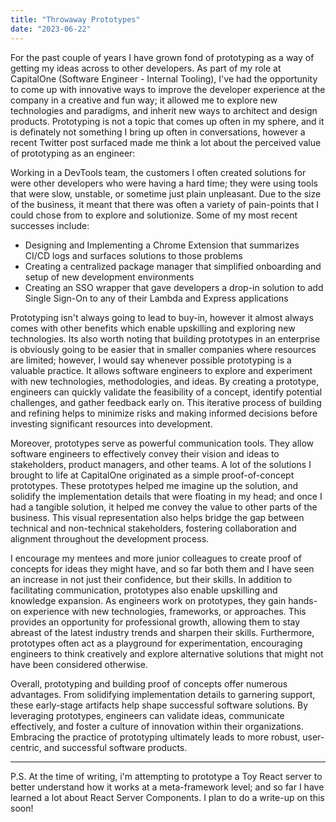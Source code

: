 ```yaml
---
title: "Throwaway Prototypes"
date: "2023-06-22"
---
```


For the past couple of years I have grown fond of prototyping as a way of getting my ideas across to other developers. As part of my role at CapitalOne (Software Engineer - Internal Tooling), I've had the opportunity to come up with innovative ways to improve the developer experience at the company in a creative and fun way; it allowed me to explore new technologies and paradigms, and inherit new ways to architect and design products. Prototyping is not a topic that comes up often in my sphere, and it is definately not something I bring up often in conversations, however a recent Twitter post surfaced made me think a lot about the perceived value of prototyping as an engineer: 

<Tweet id="1670411055296544773"></Tweet>

Working in a DevTools team, the customers I often created solutions for were other developers who were having a hard time; they were using tools that were slow, unstable, or sometime just plain unpleasant. Due to the size of the business, it meant that there was often a variety of pain-points that I could chose from to explore and solutionize. Some of my most recent successes include:
  - Designing and Implementing a Chrome Extension that summarizes CI/CD logs and surfaces solutions to those problems
  - Creating a centralized package manager that simplified onboarding and setup of new development environments
  - Creating an SSO wrapper that gave developers a drop-in solution to add Single Sign-On to any of their Lambda and Express applications


Prototyping isn't always going to lead to buy-in, however it almost always comes with other benefits which enable upskilling and exploring new technologies. Its also worth noting that building prototypes in an enterprise is obviously going to be easier that in smaller companies where resources are limited; however, I would say whenever possible prototyping is a valuable practice. It allows software engineers to explore and experiment with new technologies, methodologies, and ideas. By creating a prototype, engineers can quickly validate the feasibility of a concept, identify potential challenges, and gather feedback early on. This iterative process of building and refining helps to minimize risks and making informed decisions before investing significant resources into development.

Moreover, prototypes serve as powerful communication tools. They allow software engineers to effectively convey their vision and ideas to stakeholders, product managers, and other teams. A lot of the solutions I brought to life at CapitalOne originated as a simple proof-of-concept prototypes. These prototypes helped me imagine up the solution, and solidify the implementation details that were floating in my head; and once I had a tangible solution, it helped me convey the value to other parts of the business. This visual representation also helps bridge the gap between technical and non-technical stakeholders, fostering collaboration and alignment throughout the development process.

I encourage my mentees and more junior colleagues to create proof of concepts for ideas they might have, and so far both them and I have seen an increase in not just their confidence, but their skills. In addition to facilitating communication, prototypes also enable upskilling and knowledge expansion. As engineers work on prototypes, they gain hands-on experience with new technologies, frameworks, or approaches. This provides an opportunity for professional growth, allowing them to stay abreast of the latest industry trends and sharpen their skills. Furthermore, prototypes often act as a playground for experimentation, encouraging engineers to think creatively and explore alternative solutions that might not have been considered otherwise.

Overall, prototyping and building proof of concepts offer numerous advantages. From solidifying implementation details to garnering support, these early-stage artifacts help shape successful software solutions. By leveraging prototypes, engineers can validate ideas, communicate effectively, and foster a culture of innovation within their organizations. Embracing the practice of prototyping ultimately leads to more robust, user-centric, and successful software products.


---

P.S. At the time of writing, i'm attempting to prototype a <Abbr link="https://github.com/daryl-cecile/corai" >Toy React server</Abbr> to better understand how it works at a meta-framework level; and so far I have learned a lot about React Server Components. I plan to do a write-up on this soon!